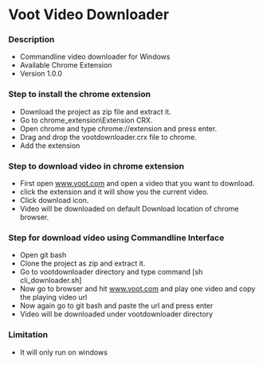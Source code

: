 # Voot Video Downloader #

### Description ###

* Commandline video downloader for Windows
* Available Chrome Extension 
* Version 1.0.0

### Step to install the chrome extension ###

* Download the project as zip file and extract it.
* Go to chrome_extension\Extension CRX.
* Open chrome and type chrome://extension and press enter.
* Drag and drop the vootdownloader.crx file to chrome.
* Add the extension

### Step to download video in chrome extension ###
* First open www.voot.com and open a video that you want to download.
* click the extension and it will show you the current video.
* Click download icon. 
* Video will be downloaded on default Download location of chrome browser.


### Step for download video using Commandline Interface ###
* Open git bash
* Clone the project as zip and extract it.
* Go to vootdownloader directory and type command [sh cli_downloader.sh]
* Now go to browser and hit www.voot.com and play one video and copy the playing video url
* Now again go to git bash and paste the url and press enter
* Video will be downloaded under vootdownloader directory

### Limitation ###
* It will only run on windows
